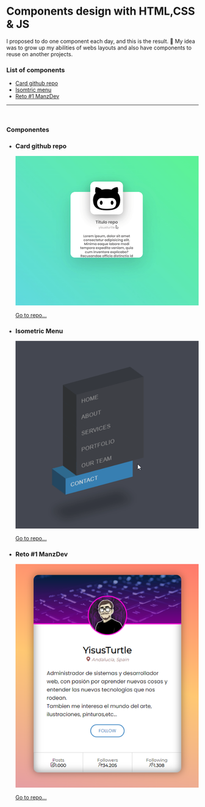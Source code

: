 # Components design with HTML,CSS & JS
I proposed to do one component each day, and this is the result. 🤙
My idea was to grow up my abilities of webs layouts and also have components to reuse on another projects.

### List of components
* [Card github repo](#card-github-repo-go)
* [Isomtric menu](#isometric-menu-go)
* [Reto #1 ManzDev](#reto-1-manzdev-go)


<hr>
<br>

### Componentes

* ### Card github repo
  ![Card-github-repo-img](./img-repos/card-github-repo.gif)
  <br>
  
  [Go to repo...](https://github.com/yisusturtle/Css-Components-Styled/tree/master/card-github-repo)
* ### Isometric Menu
  ![Card-github-repo-img](./img-repos/isomtric-menu.gif)
  <br>
  
  [Go to repo...](https://github.com/yisusturtle/Css-Components-Styled/tree/master/isometric-menu)
* ### Reto #1 ManzDev
  ![Card-github-repo-img](./img-repos/reto1-manzdev.png)
  <br>
  
  [Go to repo...](https://github.com/yisusturtle/Css-Components-Styled/tree/master/reto1-manzdev)
  

